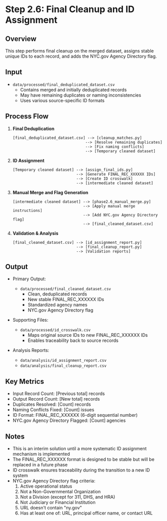 # Step 2.6: Final Cleanup and ID Assignment

## Overview
This step performs final cleanup on the merged dataset, assigns stable unique IDs to each record, and adds the NYC.gov Agency Directory flag.

## Input
- `data/processed/final_deduplicated_dataset.csv`
  - Contains merged and initially deduplicated records
  - May have remaining duplicates or naming inconsistencies
  - Uses various source-specific ID formats

## Process Flow

1. **Final Deduplication**
   ```
   [final_deduplicated_dataset.csv] --> [cleanup_matches.py]
                                   --> [Resolve remaining duplicates]
                                   --> [Fix naming conflicts]
                                   --> [Temporary cleaned dataset]
   ```

2. **ID Assignment**
   ```
   [Temporary cleaned dataset] --> [assign_final_ids.py]
                               --> [Generate FINAL_REC_XXXXXX IDs]
                               --> [Create ID crosswalk]
                               --> [intermediate cleaned dataset]
   ```

3. **Manual Merge and Flag Generation**
   ```
   [intermediate cleaned dataset] --> [phase2.6_manual_merge.py]
                                  --> [Apply manual merge instructions]
                                  --> [Add NYC.gov Agency Directory flag]
                                  --> [final_cleaned_dataset.csv]
   ```

4. **Validation & Analysis**
   ```
   [final_cleaned_dataset.csv] --> [id_assignment_report.py]
                               --> [final_cleanup_report.py]
                               --> [Validation reports]
   ```

## Output
- Primary Output:
  - `data/processed/final_cleaned_dataset.csv`
    - Clean, deduplicated records
    - New stable FINAL_REC_XXXXXX IDs
    - Standardized agency names
    - NYC.gov Agency Directory flag

- Supporting Files:
  - `data/processed/id_crosswalk.csv`
    - Maps original source IDs to new FINAL_REC_XXXXXX IDs
    - Enables traceability back to source records

- Analysis Reports:
  - `data/analysis/id_assignment_report.csv`
  - `data/analysis/final_cleanup_report.csv`

## Key Metrics
- Input Record Count: [Previous total] records
- Output Record Count: [New total] records
- Duplicates Resolved: [Count] records
- Naming Conflicts Fixed: [Count] issues
- ID Format: FINAL_REC_XXXXXX (6-digit sequential number)
- NYC.gov Agency Directory Flagged: [Count] agencies

## Notes
- This is an interim solution until a more systematic ID assignment mechanism is implemented
- The FINAL_REC_XXXXXX format is designed to be stable but will be replaced in a future phase
- ID crosswalk ensures traceability during the transition to a new ID system
- NYC.gov Agency Directory flag criteria: 
  1. Active operational status
  2. Not a Non-Governmental Organization
  3. Not a Division (except for 311, DHS, and HRA)
  4. Not Judiciary or Financial Institution
  5. URL doesn't contain "ny.gov"
  6. Has at least one of: URL, principal officer name, or contact URL 